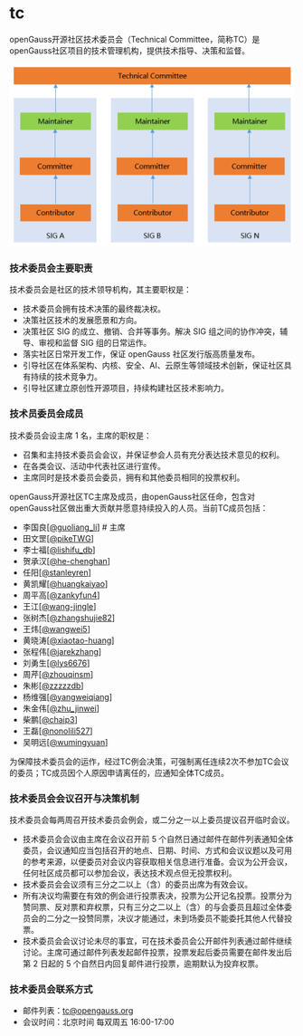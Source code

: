 # tc

openGauss开源社区技术委员会（Technical Committee，简称TC）是openGauss社区项目的技术管理机构，提供技术指导、决策和监督。

![Architecture Diagram](architecture.png)

### 技术委员会主要职责

技术委员会是社区的技术领导机构，其主要职权是：

* 技术委员会拥有技术决策的最终裁决权。
* 决策社区技术的发展愿景和方向。
* 决策社区 SIG 的成立、撤销、合并等事务。解决 SIG 组之间的协作冲突，辅导、审视和监督 SIG 组的日常运作。
* 落实社区日常开发工作，保证 openGauss 社区发行版高质量发布。
* 引导社区在体系架构、内核、安全、AI、云原生等领域技术创新，保证社区具有持续的技术竞争力。
* 引导社区建立原创性开源项目，持续构建社区技术影响力。


### 技术员委员会成员

技术委员会设主席 1 名，主席的职权是：

* 召集和主持技术委员会会议，并保证参会人员有充分表达技术意见的权利。
* 在各类会议、活动中代表社区进行宣传。
* 主席同时是技术委员会委员，拥有和其他委员相同的投票权利。

openGauss开源社区TC主席及成员，由openGauss社区任命，包含对openGauss社区做出重大贡献并愿意持续投入的人员。当前TC成员包括：

* 李国良[[@guoliang_li](https://gitee.com/guoliang_li)]    # 主席
* 田文罡[[@pikeTWG](https://gitee.com/pikeTWG)]
* 李士福[[@lishifu_db](https://gitee.com/lishifu_db)]
* 贺承汉[[@he-chenghan](https://gitee.com/he-chenghan)]
* 任阳[[@stanleyren](https://gitee.com/stanleyren)]
* 黄凯耀[[@huangkaiyao](https://gitee.com/huangkaiyao)]
* 周平高[[@zankyfun4](https://gitee.com/zankyfun4)]
* 王江[[@wang-jingle](https://gitee.com/wang-jingle)]
* 张树杰[[@zhangshujie82](https://gitee.com/zhangshujie82)]
* 王炜[[@wangwei5](https://gitee.com/wangwei5)]
* 黄晓涛[[@xiaotao-huang](https://gitee.com/xiaotao-huang)]
* 张程伟[[@jarekzhang](https://gitee.com/jarekzhang)]
* 刘勇生[[@lys6676](https://gitee.com/lys6676)]
* 周芹[[@zhouqinsm](https://gitee.com/zhouqinsm)]
* 朱彬[[@zzzzzdb](https://gitee.com/zzzzzdb)]
* 杨维强[[@yangweiqiang](https://gitee.com/yangweiqiang)]
* 朱金伟[[@zhu_jinwei](https://gitee.com/zhu_jinwei)]
* 柴鹏[[@chaip3](https://gitee.com/chaip3)]
* 王磊[[@nonolili527](https://gitee.com/nonolili527)]
* 吴明远[[@wumingyuan](https://gitee.com/wumingyuan)]

为保障技术委员会的运作，经过TC例会决策，可强制离任连续2次不参加TC会议的委员；TC成员因个人原因申请离任的，应通知全体TC成员。


### 技术委员会会议召开与决策机制

技术委员会每两周召开技术委员会例会，或二分之一以上委员提议召开临时会议。

* 技术委员会会议由主席在会议召开前 5 个自然日通过邮件在邮件列表通知全体委员，会议通知应当包括召开的地点、日期、时间、方式和会议议题以及可用的参考来源，以便委员对会议内容获取相关信息进行准备。会议为公开会议，任何社区成员都可以参加会议，表达技术观点但无投票权利。
* 技术委员会会议须有三分之二以上（含）的委员出席为有效会议。
* 所有决议均需要在有效的例会进行投票表决，投票为公开记名投票。投票分为赞同票、反对票和弃权票，只有三分之二以上（含）的与会委员且超过全体委员会的二分之一投赞同票，决议才能通过，未到场委员不能委托其他人代替投票。
* 技术委员会会议讨论未尽的事宜，可在技术委员会公开邮件列表通过邮件继续讨论。主席可通过邮件列表发起邮件投票，投票发起后委员需要在邮件发出后第 2 日起的 5 个自然日内回复邮件进行投票，逾期默认为投弃权票。


### 技术委员会联系方式

* 邮件列表：tc@opengauss.org
* 会议时间：北京时间 每双周五 16:00-17:00
